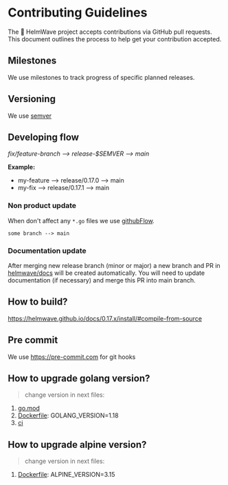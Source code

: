 # Contributing Guidelines

The 🌊 HelmWave project accepts contributions via GitHub pull requests. \
This document outlines the process to help get your contribution accepted.

## Milestones

We use milestones to track progress of specific planned releases.

## Versioning

We use [semver](https://semver.org/) 

## Developing flow

*fix/feature-branch --> release-$SEMVER --> main*


**Example:**

- my-feature --> release/0.17.0 --> main
- my-fix --> release/0.17.1 --> main

### Non product update

When don't affect any `*.go` files we use [githubFlow](https://docs.github.com/en/get-started/quickstart/github-flow). 

`some branch --> main`

### Documentation update

After merging new release branch (minor or major) a new branch and PR in [helmwave/docs](https://github.com/helmwave/docs) will be created automatically. You will need to update documentation (if necessary) and merge this PR into main branch.

## How to build?

https://helmwave.github.io/docs/0.17.x/install/#compile-from-source

## Pre commit

We use https://pre-commit.com for git hooks

## How to upgrade golang version?

> change version in next files:

1. [go.mod](go.mod)
2. [Dockerfile](Dockerfile): GOLANG_VERSION=1.18
3. [ci](.github/workflows/goreleaser.yml)

## How to upgrade alpine version?

> change version in next files:

1. [Dockerfile](Dockerfile): ALPINE_VERSION=3.15

